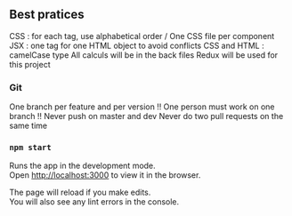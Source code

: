 ## Best pratices

CSS : for each tag, use alphabetical order / One CSS file per component
JSX : one tag for one HTML object to avoid conflicts
CSS and HTML : camelCase type
All calculs will be in the back files
Redux will be used for this project

### Git

One branch per feature and per version
!! One person must work on one branch !!
Never push on master and dev
Never do two pull requests on the same time

### `npm start`

Runs the app in the development mode.<br />
Open [http://localhost:3000](http://localhost:3000) to view it in the browser.

The page will reload if you make edits.<br />
You will also see any lint errors in the console.